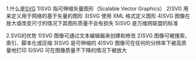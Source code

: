 1.什么是[SVG](https://developer.mozilla.org/en-US/docs/Web/SVG)
1)SVG 指可伸缩矢量图形（Scalable Vector Graphics）
2)SVG 用来定义用于网络的基于矢量的图形
3)SVG 使用 XML 格式定义图形
4)SVG 图像在放大或改变尺寸的情况下其图形质量不会有损失
5)SVG 是万维网联盟的标准

2.SVG的优势
1)SVG 图像可通过文本编辑器来创建和修改
2)SVG 图像可被搜索、索引、脚本化或压缩
3)SVG 是可伸缩的
4)SVG 图像可在任何的分辨率下被高质量地打印
5)SVG 可在图像质量不下降的情况下被放大


